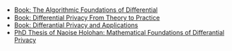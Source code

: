 - [Book: The Algorithmic Foundations of Diﬀerential](https://github.com/ZumrutMuftuoglu/OM-Study-Group/blob/master/privacybook.pdf)
- [Book: Differential Privacy From Theory to Practice](https://github.com/ZumrutMuftuoglu/OM-Study-Group/blob/master/Differential%20Privacy%20from%20Theory%20to%20Pratice.pdf)
- [Book: Differantial Privacy and Applications](https://github.com/ZumrutMuftuoglu/OM-Study-Group/blob/master/DP%20And%20Applications.pdf)
- [PhD Thesis of Naoise Holohan: Mathematical Foundations of Differantial Privacy](https://github.com/ZumrutMuftuoglu/OM-Study-Group/blob/master/Mathematical%20Foundations%20of%20DP.pdf)
